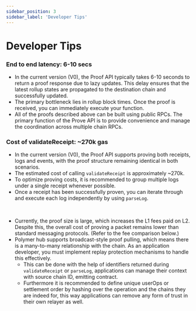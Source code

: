```yaml
---
sidebar_position: 3
sidebar_label: 'Developer Tips'
---
```


# Developer Tips

### End to end latency: 6-10 secs 
- In the current version (V0), the Proof API typically takes 6-10 seconds to return a proof response due to lazy updates. This delay ensures that the latest rollup states are propagated to the destination chain and successfully updated.
- The primary bottleneck lies in rollup block times. Once the proof is received, you can immediately execute your function.
- All of the proofs described above can be built using public RPCs. The primary function of the Prove API is to provide convenience and manage the coordination across multiple chain RPCs.


### Cost of validateReceipt: ~270k gas
  - In the current version (V0), the Proof API supports proving both receipts, logs and events, with the proof structure remaining identical in both scenarios.
  - The estimated cost of calling `validateReceipt` is approximately ~270k.
  - To optimize proving costs, it is recommended to group multiple logs under a single receipt whenever possible.
  - Once a receipt has been successfully proven, you can iterate through and execute each log independently by using `parseLog`.

<br/>



- Currently, the proof size is large, which increases the L1 fees paid on L2. Despite this, the overall cost of proving a packet remains lower than standard messaging protocols. (Refer to the fee comparison below.)
- Polymer hub supports broadcast-style proof pulling, which means there is a many-to-many relationship with the chain. As an application developer, you must implement replay protection mechanisms to handle this effectively.
    - This can be done with the help of identifiers returned during `validateReceipt` or `parseLog`, applications can manage their context with source chain ID, emitting contract.
    - Furthermore it is recommended to define unique userOps or settlement order by hashing over the operation and the chains they are indeed for, this way applications can remove any form of trust in their own relayer as well.  
